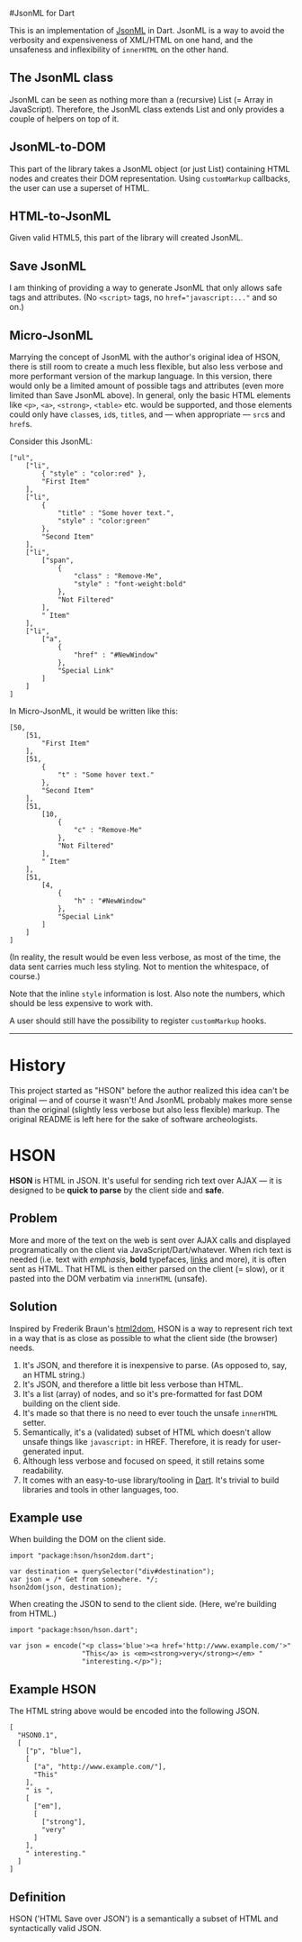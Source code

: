 #JsonML for Dart

This is an implementation of [JsonML][] in Dart. JsonML is a way to avoid the verbosity and expensiveness of XML/HTML on one hand, and the unsafeness and inflexibility of `innerHTML` on the other hand.

## The JsonML class

JsonML can be seen as nothing more than a (recursive) List (= Array in JavaScript). Therefore, the JsonML class extends List and only provides a couple of helpers on top of it. 

## JsonML-to-DOM

This part of the library takes a JsonML object (or just List) containing HTML nodes and creates their DOM representation. Using `customMarkup` callbacks, the user can use a superset of HTML.

## HTML-to-JsonML

Given valid HTML5, this part of the library will created JsonML.

## Save JsonML

I am thinking of providing a way to generate JsonML that only allows safe tags and attributes. (No `<script>` tags, no `href="javascript:..."` and so on.) 

## Micro-JsonML

Marrying the concept of JsonML with the author's original idea of HSON, there is still room to create a much less flexible, but also less verbose and more performant version of the markup language. In this version, there would only be a limited amount of possible tags and attributes (even more limited than Save JsonML above). In general, only the basic HTML elements like `<p>`, `<a>`, `<strong>`, `<table>` etc. would be supported, and those elements could only have `class`es, `id`s, `title`s, and &mdash; when appropriate &mdash; `src`s and `href`s.

Consider this JsonML:

    ["ul",
    	["li",
    		{ "style" : "color:red" },
    		"First Item"
    	],
    	["li",
    		{
    			"title" : "Some hover text.",
    			"style" : "color:green"
    		},
    		"Second Item"
    	],
    	["li",
    		["span",
    			{
    				"class" : "Remove-Me",
    				"style" : "font-weight:bold"
    			},
    			"Not Filtered"
    		],
    		" Item"
    	],
    	["li",
    		["a",
    			{
    				"href" : "#NewWindow"
    			},
    			"Special Link"
    		]
    	]
    ]

In Micro-JsonML, it would be written like this:

    [50,
    	[51,
    		"First Item"
    	],
    	[51,
    		{
    			"t" : "Some hover text."
    		},
    		"Second Item"
    	],
    	[51,
    		[10,
    			{
    				"c" : "Remove-Me"
    			},
    			"Not Filtered"
    		],
    		" Item"
    	],
    	[51,
    		[4,
    			{
    				"h" : "#NewWindow"
    			},
    			"Special Link"
    		]
    	]
    ]

(In reality, the result would be even less verbose, as most of the time, the data sent carries much less styling. Not to mention the whitespace, of course.)

Note that the inline `style` information is lost. Also note the numbers, which should be less expensive to work with.

A user should still have the possibility to register `customMarkup` hooks.



[JsonML]: http://www.jsonml.org/

---

# History

This project started as "HSON" before the author realized this idea can't be original &mdash; and of course it wasn't! And JsonML probably makes more sense than the original (slightly less verbose but also less flexible) markup. The original README is left here for the sake of software archeologists.

# HSON

**HSON** is HTML in JSON. It's useful for sending rich text over AJAX &mdash; it is designed to be **quick to parse** by the client side and **safe**.

## Problem

More and more of the text on the web is sent over AJAX calls and displayed programatically on the client via JavaScript/Dart/whatever. When rich text is needed (i.e. text with _emphasis_, **bold** typefaces, [links](http://www.example.com) and more), it is often sent as HTML. That HTML is then either parsed on the client (= slow), or it pasted into the DOM verbatim via `innerHTML` (unsafe).

## Solution

Inspired by Frederik Braun's [html2dom][], HSON is a way to represent rich text in a way that is as close as possible to what the client side (the browser) needs.

1. It's JSON, and therefore it is inexpensive to parse. (As opposed to, say, an HTML string.)
2. It's JSON, and therefore a little bit less verbose than HTML.
3. It's a list (array) of nodes, and so it's pre-formatted for fast DOM building on the client side.
4. It's made so that there is no need to ever touch the unsafe `innerHTML` setter.
5. Semantically, it's a (validated) subset of HTML which doesn't allow unsafe things like `javascript:` in HREF. Therefore, it is ready for user-generated input.
6. Although less verbose and focused on speed, it still retains some readability.
7. It comes with an easy-to-use library/tooling in [Dart][]. It's trivial to build libraries and tools in other languages, too.

## Example use

When building the DOM on the client side.

    import "package:hson/hson2dom.dart";
    
    var destination = querySelector("div#destination");
    var json = /* Get from somewhere. */;
    hson2dom(json, destination);

When creating the JSON to send to the client side. (Here, we're building from HTML.)

    import "package:hson/hson.dart";
    
    var json = encode("<p class='blue'><a href='http://www.example.com/'>"
                      "This</a> is <em><strong>very</strong></em> "
                      "interesting.</p>");

## Example HSON

The HTML string above would be encoded into the following JSON.

    [
      "HSON0.1",
      [
        ["p", "blue"],
        [
          ["a", "http://www.example.com/"],
          "This"
        ],
        " is ",
        [
          ["em"],
          [
            ["strong"],
            "very"
          ]
        ],
        " interesting."
      ]
    ]

## Definition

HSON ('HTML Save over JSON') is a semantically a subset of HTML and syntactically valid JSON.

[html2dom]: http://blog.mozilla.org/security/2013/09/24/introducing-html2dom-an-alternative-to-setting-innerhtml/
[Dart]: http://www.dartlang.org/
